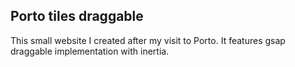 ## Porto tiles draggable

This small website I created after my visit to Porto. It features gsap draggable implementation with inertia.